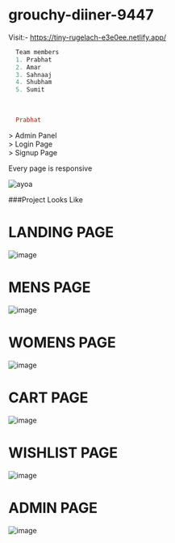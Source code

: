 # grouchy-diiner-9447
Visit:- https://tiny-rugelach-e3e0ee.netlify.app/

```python
  Team members
  1. Prabhat
  2. Amar
  3. Sahnaaj
  4. Shubham
  5. Sumit 
```


<br/>
<p>

```ruby
  Prabhat
```

</p>
> Admin Panel <br/>
> Login Page <br/>
> Signup Page<br/>


Every page is responsive<br/>

<img src ="https://www.ayoa.com/wp-content/uploads/2020/07/ayoa_procomputer2.png" alt="ayoa"/>

###Project Looks Like 


# LANDING PAGE
![image](https://user-images.githubusercontent.com/105987614/208336161-9f2cefda-5dd1-4211-a393-141d41c8dceb.png)

# MENS PAGE
![image](https://user-images.githubusercontent.com/105987614/208336209-a810c511-8c6b-451f-b69e-043464beebe0.png)

# WOMENS PAGE
![image](https://user-images.githubusercontent.com/105987614/208336235-4dcb0b6e-7833-4069-a01c-f12e0e4abc75.png)

# CART PAGE
![image](https://user-images.githubusercontent.com/105987614/208336280-7b9f61ef-53e1-45e3-9ba3-09e3bd10e64a.png)

# WISHLIST PAGE
![image](https://user-images.githubusercontent.com/105987614/208336360-9963ed14-c52f-49fd-9c25-b01265adb715.png)

# ADMIN PAGE
![image](https://user-images.githubusercontent.com/105987614/209129170-94dccf26-49b0-4a08-868d-dbe678d8ac01.png)
